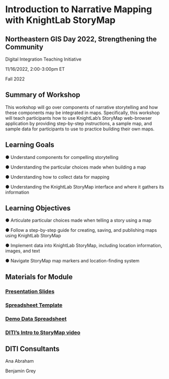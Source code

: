 # Introduction to Narrative Mapping with KnightLab StoryMap


## Northeastern GIS Day 2022, Strengthening the Community

Digital Integration Teaching Initiative

11/16/2022, 2:00-3:00pm ET


Fall 2022


## Summary of Workshop
This workshop will go over components of narrative storytelling and how these components may be integrated in maps. Specifically, this workshop will teach participants how to use KnightLab’s StoryMap web-browser application by providing step-by-step instructions, a sample map, and sample data for participants to use to practice building their own maps. 

## Learning Goals
●	Understand components for compelling storytelling

●	Understanding the particular choices made when building a map

●	Understanding how to collect data for mapping

●	Understanding the KnightLab StoryMap interface and where it gathers its information
## Learning Objectives

●	Articulate particular choices made when telling a story using a map

●	Follow a step-by-step guide for creating, saving, and publishing maps using KnightLab StoryMap

●	Implement data into KnightLab StoryMap, including location information, images, and text

●	Navigate StoryMap map markers and location-finding system

## Materials for Module

### [Presentation Slides](https://github.com/NULabNortheastern/digitalassignmentshowcase/blob/master/mapping/fa22-neu-gis-day/GIS-Day_IntroToStoryMap.pdf)

### [Spreadsheet Template](https://docs.google.com/spreadsheets/d/1wCm6d_AM3GmbHy89GEZ00p-hHA86a2-CKc_mnf4FEjQ/edit?usp=sharing)

### [Demo Data Spreadsheet](https://docs.google.com/spreadsheets/d/1vF28NAiuiP6gwe2mlew6Q0ir4VKN3KBbW55Fxe9330E/edit?usp=sharing)

### [DITI’s Intro to StoryMap video](https://youtu.be/X33ud7RYZFg) 

## DITI Consultants
Ana Abraham

Benjamin Grey

